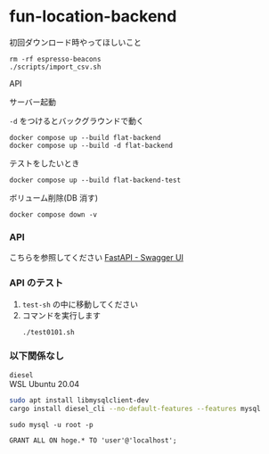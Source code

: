 # fun-location-backend

初回ダウンロード時やってほしいこと
```
rm -rf espresso-beacons
./scripts/import_csv.sh
```

API

サーバー起動

`-d` をつけるとバックグラウンドで動く
```
docker compose up --build flat-backend
docker compose up --build -d flat-backend
```

テストをしたいとき

```
docker compose up --build flat-backend-test
```

ボリューム削除(DB 消す)

```
docker compose down -v
```

### API

こちらを参照してください
[FastAPI - Swagger UI](http://34.68.157.198:8080/docs#/)


### API のテスト
1. `test-sh` の中に移動してください
2. コマンドを実行します
    ```
    ./test0101.sh
    ```

### 以下関係なし

`diesel`  
WSL Ubuntu 20.04

```bash
sudo apt install libmysqlclient-dev
cargo install diesel_cli --no-default-features --features mysql
```

```
sudo mysql -u root -p
```

```
GRANT ALL ON hoge.* TO 'user'@'localhost';
```
